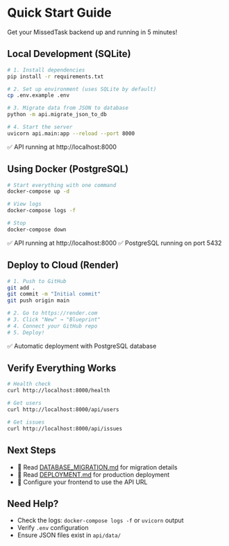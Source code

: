 # Quick Start Guide

Get your MissedTask backend up and running in 5 minutes!

## Local Development (SQLite)

```bash
# 1. Install dependencies
pip install -r requirements.txt

# 2. Set up environment (uses SQLite by default)
cp .env.example .env

# 3. Migrate data from JSON to database
python -m api.migrate_json_to_db

# 4. Start the server
uvicorn api.main:app --reload --port 8000
```

✅ API running at http://localhost:8000

## Using Docker (PostgreSQL)

```bash
# Start everything with one command
docker-compose up -d

# View logs
docker-compose logs -f

# Stop
docker-compose down
```

✅ API running at http://localhost:8000
✅ PostgreSQL running on port 5432

## Deploy to Cloud (Render)

```bash
# 1. Push to GitHub
git add .
git commit -m "Initial commit"
git push origin main

# 2. Go to https://render.com
# 3. Click "New" → "Blueprint"
# 4. Connect your GitHub repo
# 5. Deploy!
```

✅ Automatic deployment with PostgreSQL database

## Verify Everything Works

```bash
# Health check
curl http://localhost:8000/health

# Get users
curl http://localhost:8000/api/users

# Get issues
curl http://localhost:8000/api/issues
```

## Next Steps

- 📖 Read [DATABASE_MIGRATION.md](DATABASE_MIGRATION.md) for migration details
- 🚀 Read [DEPLOYMENT.md](DEPLOYMENT.md) for production deployment
- 🔧 Configure your frontend to use the API URL

## Need Help?

- Check the logs: `docker-compose logs -f` or `uvicorn` output
- Verify `.env` configuration
- Ensure JSON files exist in `api/data/`
